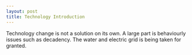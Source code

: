 ```yaml
---
layout: post
title: Technology Introduction
---
```


Technology change is not a solution on its own.
A large part is behaviourly issues such as decadency.
The water and electric grid is being taken for granted.
